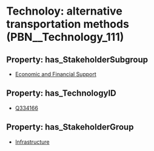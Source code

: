 # Technoloy: __alternative transportation methods__ (PBN__Technology_111)

## Property: has_StakeholderSubgroup

* [Economic and Financial Support](PBN__TechSubgroup_102)

## Property: has_TechnologyID

* [Q334166](Q334166)

## Property: has_StakeholderGroup

* [Infrastructure](PBN__TechGroup_4)

